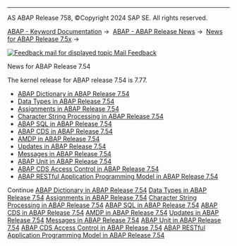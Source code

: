   

* * *

AS ABAP Release 758, ©Copyright 2024 SAP SE. All rights reserved.

[ABAP - Keyword Documentation](https://help.sap.com/doc/abapdocu_758_index_htm/7.58/en-US/abenabap.htm) →  [ABAP - ABAP Release News](https://help.sap.com/doc/abapdocu_758_index_htm/7.58/en-US/abennews.htm) →  [News for ABAP Release 7.5x](https://help.sap.com/doc/abapdocu_758_index_htm/7.58/en-US/abennews-75.htm) → 

 [![](Mail.gif?object=Mail.gif "Feedback mail for displayed topic") Mail Feedback](mailto:f1_help@sap.com?subject=Feedback%20on%20ABAP%20Documentation&body=Document:%20News%20for%20ABAP%20Release%207.54%2C%20ABENNEWS-754%2C%20758%0D%0A%0D%0AError:%0D%0A%0D%0A%0D%0A%0D%0ASuggestion%20for%20improvement:)

News for ABAP Release 7.54

The kernel release for ABAP release 7.54 is 7.77.

-   [ABAP Dictionary in ABAP Release 7.54](https://help.sap.com/doc/abapdocu_758_index_htm/7.58/en-US/abennews-754-ddic.htm)
-   [Data Types in ABAP Release 7.54](https://help.sap.com/doc/abapdocu_758_index_htm/7.58/en-US/abennews-754-types.htm)
-   [Assignments in ABAP Release 7.54](https://help.sap.com/doc/abapdocu_758_index_htm/7.58/en-US/abennews-754-assignments.htm)
-   [Character String Processing in ABAP Release 7.54](https://help.sap.com/doc/abapdocu_758_index_htm/7.58/en-US/abennews-754-character_processing.htm)
-   [ABAP SQL in ABAP Release 7.54](https://help.sap.com/doc/abapdocu_758_index_htm/7.58/en-US/abennews-754-abap_sql.htm)
-   [ABAP CDS in ABAP Release 7.54](https://help.sap.com/doc/abapdocu_758_index_htm/7.58/en-US/abennews-754-abap_cds.htm)
-   [AMDP in ABAP Release 7.54](https://help.sap.com/doc/abapdocu_758_index_htm/7.58/en-US/abennews-754-amdp.htm)
-   [Updates in ABAP Release 7.54](https://help.sap.com/doc/abapdocu_758_index_htm/7.58/en-US/abennews-754-update.htm)
-   [Messages in ABAP Release 7.54](https://help.sap.com/doc/abapdocu_758_index_htm/7.58/en-US/abennews-754-messages.htm)
-   [ABAP Unit in ABAP Release 7.54](https://help.sap.com/doc/abapdocu_758_index_htm/7.58/en-US/abennews-754-abap_unit.htm)
-   [ABAP CDS Access Control in ABAP Release 7.54](https://help.sap.com/doc/abapdocu_758_index_htm/7.58/en-US/abennews-754-cds_access_control.htm)
-   [ABAP RESTful Application Programming Model in ABAP Release 7.54](https://help.sap.com/doc/abapdocu_758_index_htm/7.58/en-US/abennews-754-restful.htm)

Continue
[ABAP Dictionary in ABAP Release 7.54](https://help.sap.com/doc/abapdocu_758_index_htm/7.58/en-US/abennews-754-ddic.htm)
[Data Types in ABAP Release 7.54](https://help.sap.com/doc/abapdocu_758_index_htm/7.58/en-US/abennews-754-types.htm)
[Assignments in ABAP Release 7.54](https://help.sap.com/doc/abapdocu_758_index_htm/7.58/en-US/abennews-754-assignments.htm)
[Character String Processing in ABAP Release 7.54](https://help.sap.com/doc/abapdocu_758_index_htm/7.58/en-US/abennews-754-character_processing.htm)
[ABAP SQL in ABAP Release 7.54](https://help.sap.com/doc/abapdocu_758_index_htm/7.58/en-US/abennews-754-abap_sql.htm)
[ABAP CDS in ABAP Release 7.54](https://help.sap.com/doc/abapdocu_758_index_htm/7.58/en-US/abennews-754-abap_cds.htm)
[AMDP in ABAP Release 7.54](https://help.sap.com/doc/abapdocu_758_index_htm/7.58/en-US/abennews-754-amdp.htm)
[Updates in ABAP Release 7.54](https://help.sap.com/doc/abapdocu_758_index_htm/7.58/en-US/abennews-754-update.htm)
[Messages in ABAP Release 7.54](https://help.sap.com/doc/abapdocu_758_index_htm/7.58/en-US/abennews-754-messages.htm)
[ABAP Unit in ABAP Release 7.54](https://help.sap.com/doc/abapdocu_758_index_htm/7.58/en-US/abennews-754-abap_unit.htm)
[ABAP CDS Access Control in ABAP Release 7.54](https://help.sap.com/doc/abapdocu_758_index_htm/7.58/en-US/abennews-754-cds_access_control.htm)
[ABAP RESTful Application Programming Model in ABAP Release 7.54](https://help.sap.com/doc/abapdocu_758_index_htm/7.58/en-US/abennews-754-restful.htm)